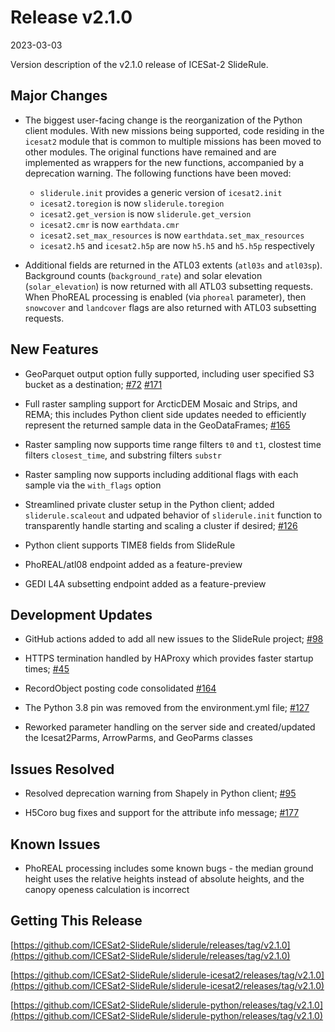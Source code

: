 # Release v2.1.0

2023-03-03

Version description of the v2.1.0 release of ICESat-2 SlideRule.

## Major Changes

- The biggest user-facing change is the reorganization of the Python client modules.  With new missions being supported, code residing in the `icesat2` module that is common to multiple missions has been moved to other modules.  The original functions have remained and are implemented as wrappers for the new functions, accompanied by a deprecation warning.  The following functions have been moved:
  * `sliderule.init` provides a generic version of `icesat2.init`
  * `icesat2.toregion` is now `sliderule.toregion`
  * `icesat2.get_version` is now `sliderule.get_version`
  * `icesat2.cmr` is now `earthdata.cmr`
  * `icesat2.set_max_resources` is now `earthdata.set_max_resources`
  * `icesat2.h5` and `icesat2.h5p` are now `h5.h5` and `h5.h5p` respectively

- Additional fields are returned in the ATL03 extents (`atl03s` and `atl03sp`).  Background counts (`background_rate`) and solar elevation (`solar_elevation`) is now returned with all ATL03 subsetting requests.  When PhoREAL processing is enabled (via `phoreal` parameter), then `snowcover` and `landcover` flags are also returned with ATL03 subsetting requests.

## New Features

- GeoParquet output option fully supported, including user specified S3 bucket as a destination; [#72](https://github.com/ICESat2-SlideRule/sliderule-python/issues/72) [#171](https://github.com/ICESat2-SlideRule/sliderule/issues/171)

- Full raster sampling support for ArcticDEM Mosaic and Strips, and REMA; this includes Python client side updates needed to efficiently represent the returned sample data in the GeoDataFrames; [#165](https://github.com/ICESat2-SlideRule/sliderule/issues/165)

- Raster sampling now supports time range filters `t0` and `t1`, clostest time filters `closest_time`, and substring filters `substr`

- Raster sampling now supports including additional flags with each sample via the `with_flags` option

- Streamlined private cluster setup in the Python client; added `sliderule.scaleout` and udpated behavior of `sliderule.init` function to transparently handle starting and scaling a cluster if desired; [#126](https://github.com/ICESat2-SlideRule/sliderule-python/issues/126)

- Python client supports TIME8 fields from SlideRule

- PhoREAL/atl08 endpoint added as a feature-preview

- GEDI L4A subsetting endpoint added as a feature-preview

## Development Updates

- GitHub actions added to add all new issues to the SlideRule project; [#98](https://github.com/ICESat2-SlideRule/sliderule/issues/98)

- HTTPS termination handled by HAProxy which provides faster startup times; [#45](https://github.com/ICESat2-SlideRule/sliderule-build-and-deploy/issues/45)

- RecordObject posting code consolidated [#164](https://github.com/ICESat2-SlideRule/sliderule/issues/164)

- The Python 3.8 pin was removed from the environment.yml file; [#127](https://github.com/ICESat2-SlideRule/sliderule-python/issues/127)

- Reworked parameter handling on the server side and created/updated the Icesat2Parms, ArrowParms, and GeoParms classes

## Issues Resolved

- Resolved deprecation warning from Shapely in Python client; [#95](https://github.com/ICESat2-SlideRule/sliderule-python/issues/95)

- H5Coro bug fixes and support for the attribute info message; [#177](https://github.com/ICESat2-SlideRule/sliderule/pull/177)

## Known Issues

- PhoREAL processing includes some known bugs - the median ground height uses the relative heights instead of absolute heights, and the canopy openess calculation is incorrect

## Getting This Release

[https://github.com/ICESat2-SlideRule/sliderule/releases/tag/v2.1.0](https://github.com/ICESat2-SlideRule/sliderule/releases/tag/v2.1.0)

[https://github.com/ICESat2-SlideRule/sliderule-icesat2/releases/tag/v2.1.0](https://github.com/ICESat2-SlideRule/sliderule-icesat2/releases/tag/v2.1.0)

[https://github.com/ICESat2-SlideRule/sliderule-python/releases/tag/v2.1.0](https://github.com/ICESat2-SlideRule/sliderule-python/releases/tag/v2.1.0)

